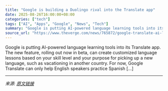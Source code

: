 ```yaml
---
title: "Google is building a Duolingo rival into the Translate app"
date: 2025-08-26T16:00:00+08:00
categories: ["tech"]
tags: ["AI", "Apps", "Google", "News", "Tech"]
summary: "Google is putting AI-powered language learning tools into its Translate app. The new feature, rolling out now in beta, can create customized language lessons based on your skill level and your purpose"
source_url: "https://www.theverge.com/news/765872/google-translate-ai-language-learning-duolingo"
---
```


Google is putting AI-powered language learning tools into its Translate app. The new feature, rolling out now in beta, can create customized language lessons based on your skill level and your purpose for picking up a new language, such as vacationing in another country. For now, Google Translate can only help English speakers practice Spanish [&#8230;]

---

*来源: [原文链接](https://www.theverge.com/news/765872/google-translate-ai-language-learning-duolingo)*
